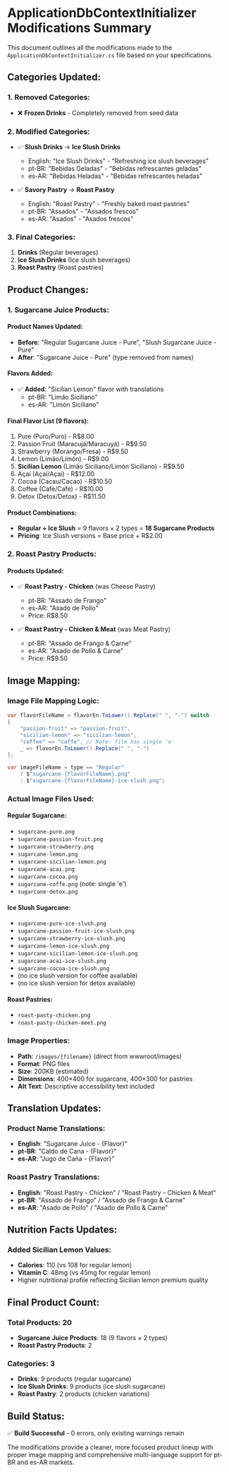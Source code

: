 # ApplicationDbContextInitializer Modifications Summary

This document outlines all the modifications made to the `ApplicationDbContextInitializer.cs` file based on your specifications.

## **Categories Updated:**

### **1. Removed Categories:**
- ❌ **Frozen Drinks** - Completely removed from seed data

### **2. Modified Categories:**
- ✅ **Slush Drinks** → **Ice Slush Drinks**
  - English: "Ice Slush Drinks" - "Refreshing ice slush beverages"
  - pt-BR: "Bebidas Geladas" - "Bebidas refrescantes geladas"  
  - es-AR: "Bebidas Heladas" - "Bebidas refrescantes heladas"

- ✅ **Savory Pastry** → **Roast Pastry**
  - English: "Roast Pastry" - "Freshly baked roast pastries"
  - pt-BR: "Assados" - "Assados frescos"
  - es-AR: "Asados" - "Asados frescos"

### **3. Final Categories:**
1. **Drinks** (Regular beverages)
2. **Ice Slush Drinks** (Ice slush beverages)  
3. **Roast Pastry** (Roast pastries)

## **Product Changes:**

### **1. Sugarcane Juice Products:**

#### **Product Names Updated:**
- **Before**: "Regular Sugarcane Juice - Pure", "Slush Sugarcane Juice - Pure"
- **After**: "Sugarcane Juice - Pure" (type removed from names)

#### **Flavors Added:**
- ✅ **Added**: "Sicilian Lemon" flavor with translations
  - pt-BR: "Limão Siciliano"  
  - es-AR: "Limón Siciliano"

#### **Final Flavor List (9 flavors):**
1. Pure (Puro/Puro) - R$8.00
2. Passion Fruit (Maracujá/Maracuyá) - R$9.50
3. Strawberry (Morango/Fresa) - R$9.50
4. Lemon (Limão/Limón) - R$9.00
5. **Sicilian Lemon** (Limão Siciliano/Limón Siciliano) - R$9.50
6. Açaí (Açaí/Açaí) - R$12.00
7. Cocoa (Cacau/Cacao) - R$10.50
8. Coffee (Café/Café) - R$10.00
9. Detox (Detox/Detox) - R$11.50

#### **Product Combinations:**
- **Regular + Ice Slush** = 9 flavors × 2 types = **18 Sugarcane Products**
- **Pricing**: Ice Slush versions = Base price + R$2.00

### **2. Roast Pastry Products:**

#### **Products Updated:**
- ✅ **Roast Pastry - Chicken** (was Cheese Pastry)
  - pt-BR: "Assado de Frango" 
  - es-AR: "Asado de Pollo"
  - Price: R$8.50

- ✅ **Roast Pastry - Chicken & Meat** (was Meat Pastry)  
  - pt-BR: "Assado de Frango & Carne"
  - es-AR: "Asado de Pollo & Carne" 
  - Price: R$9.50

## **Image Mapping:**

### **Image File Mapping Logic:**
```csharp
var flavorFileName = flavorEn.ToLower().Replace(" ", "-") switch
{
    "passion-fruit" => "passion-fruit",
    "sicilian-lemon" => "sicilian-lemon", 
    "coffee" => "coffe", // Note: file has single 'e'
    _ => flavorEn.ToLower().Replace(" ", "-")
};

var imageFileName = type == "Regular" 
    ? $"sugarcane-{flavorFileName}.png"
    : $"sugarcane-{flavorFileName}-ice-slush.png";
```

### **Actual Image Files Used:**
#### **Regular Sugarcane:**
- `sugarcane-pure.png`
- `sugarcane-passion-fruit.png`
- `sugarcane-strawberry.png`
- `sugarcane-lemon.png`
- `sugarcane-sicilian-lemon.png`
- `sugarcane-acai.png`
- `sugarcane-cocoa.png`
- `sugarcane-coffe.png` (note: single 'e')
- `sugarcane-detox.png`

#### **Ice Slush Sugarcane:**
- `sugarcane-pure-ice-slush.png`
- `sugarcane-passion-fruit-ice-slush.png`
- `sugarcane-strawberry-ice-slush.png`
- `sugarcane-lemon-ice-slush.png`
- `sugarcane-sicilian-lemon-ice-slush.png`
- `sugarcane-acai-ice-slush.png`
- `sugarcane-cocoa-ice-slush.png`
- (no ice slush version for coffee available)
- (no ice slush version for detox available)

#### **Roast Pastries:**
- `roast-pasty-chicken.png`
- `roast-pasty-chicken-meet.png`

### **Image Properties:**
- **Path**: `/images/{filename}` (direct from wwwroot/images)
- **Format**: PNG files
- **Size**: 200KB (estimated)
- **Dimensions**: 400×400 for sugarcane, 400×300 for pastries
- **Alt Text**: Descriptive accessibility text included

## **Translation Updates:**

### **Product Name Translations:**
- **English**: "Sugarcane Juice - {Flavor}"
- **pt-BR**: "Caldo de Cana - {Flavor}"  
- **es-AR**: "Jugo de Caña - {Flavor}"

### **Roast Pastry Translations:**
- **English**: "Roast Pastry - Chicken" / "Roast Pastry - Chicken & Meat"
- **pt-BR**: "Assado de Frango" / "Assado de Frango & Carne"
- **es-AR**: "Asado de Pollo" / "Asado de Pollo & Carne"

## **Nutrition Facts Updates:**

### **Added Sicilian Lemon Values:**
- **Calories**: 110 (vs 108 for regular lemon)
- **Vitamin C**: 48mg (vs 45mg for regular lemon)
- Higher nutritional profile reflecting Sicilian lemon premium quality

## **Final Product Count:**

### **Total Products**: 20
- **Sugarcane Juice Products**: 18 (9 flavors × 2 types)
- **Roast Pastry Products**: 2

### **Categories**: 3
- **Drinks**: 9 products (regular sugarcane)
- **Ice Slush Drinks**: 9 products (ice slush sugarcane)
- **Roast Pastry**: 2 products (chicken variations)

## **Build Status:**
✅ **Build Successful** - 0 errors, only existing warnings remain

The modifications provide a cleaner, more focused product lineup with proper image mapping and comprehensive multi-language support for pt-BR and es-AR markets.